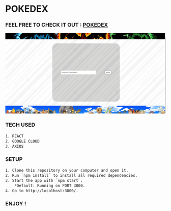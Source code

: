 # POKEDEX

### FEEL FREE TO CHECK IT OUT : [POKEDEX](http://34.91.197.177:8080/)

![Pokedex](./Pokedex.gif)

### TECH USED 
    1. REACT
    2. GOOGLE CLOUD 
    3. AXIOS

### SETUP 
    1. Clone this repository on your computer and open it.
    2. Run `npm install` to install all required dependencies.
    3. Start the app with `npm start`.
        *Default: Running on PORT 3000.
    4. Go to http://localhost:3000/.


### ENJOY !